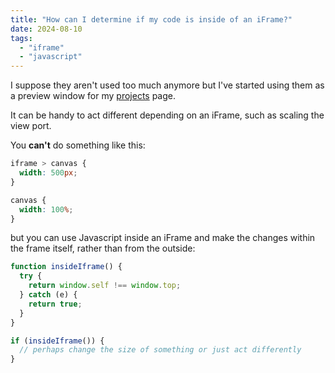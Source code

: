 ```yaml
---
title: "How can I determine if my code is inside of an iFrame?"
date: 2024-08-10
tags:
  - "iframe"
  - "javascript"
---
```


I suppose they aren't used too much anymore but I've started using them as a preview window for my [projects](/projects) page.

It can be handy to act different depending on an iFrame, such as scaling the view port.

You **can't** do something like this:

```css
iframe > canvas {
  width: 500px;
}

canvas {
  width: 100%;
}
```

but you can use Javascript inside an iFrame and make the changes within the frame itself, rather than from the outside:

```javascript
function insideIframe() {
  try {
    return window.self !== window.top;
  } catch (e) {
    return true;
  }
}

if (insideIframe()) {
  // perhaps change the size of something or just act differently
}
```
